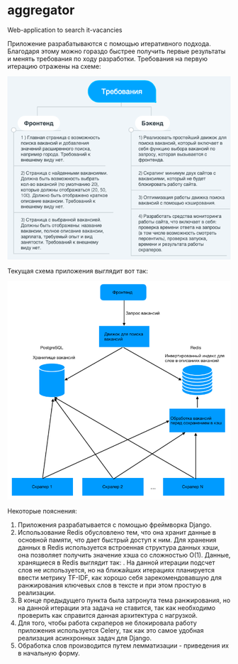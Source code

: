 # aggregator
Web-application to search it-vacancies

Приложение разрабатываются с помощью итеративного подхода. Благодаря этому можно гораздо быстрее получить первые результаты и менять требования по ходу разработки. Требования на первую итерацию отражены на схеме:

![requirements](https://github.com/Nutrymaco/aggregator/blob/master/Screenshot1.png)

Текущая схема приложения выглядит вот так:

![schema](https://github.com/Nutrymaco/aggregator/blob/master/Screenshot2.png)

Некоторые пояснения:
  1) Приложения разрабатывается с помощью фреймворка Django.
  2) Использование Redis обусловлено тем, что она хранит данные в основной памяти, что дает быстрый доступ к ним. Для хранения данных в Redis используется встроенная структура данных хэши, она позволяет получить значение хэша со сложностью O(1). Данные, хранящиеся в Redis выглядит так: <key word> <vacancy id> <count key word in vacancy>. На данной итерации подсчет слов не используется, но на ближайших итерациях планируется ввести метрику TF-IDF, как хорошо себя зарекомендовавшую для ранжирования ключевых слов в тексте и при этом простую в реализации.
  3) В конце предыдущего пункта была затронута тема ранжирования, но на данной итерации эта задача не ставится, так как необходимо проверить как справится данная архитектура с нагрузкой.
  4) Для того, чтобы работа скраперов не блокировала работу приложения используется Celery, так как это самое удобная реализация асинхронных задач для Django. 
  5) Обработка слов производится путем лемматизации - приведения их в начальную форму.
